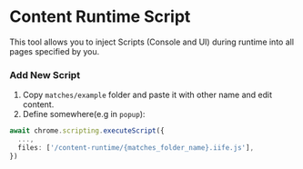 # Content Runtime Script

This tool allows you to inject Scripts (Console and UI) during runtime into all pages specified by you.

### Add New Script

1. Copy `matches/example` folder and paste it with other name and edit content.
2. Define somewhere(e.g in `popup`):

```ts
await chrome.scripting.executeScript({
  ...,
  files: ['/content-runtime/{matches_folder_name}.iife.js'],
})
```